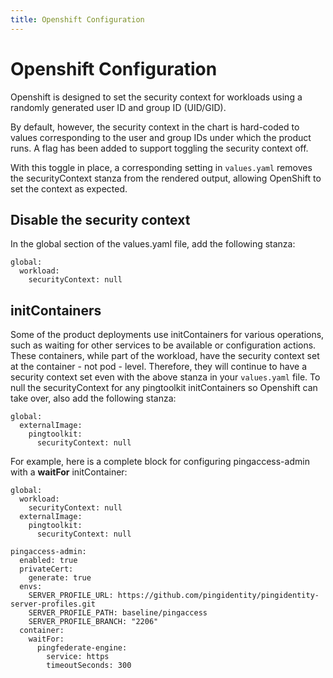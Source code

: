 ```yaml
---
title: Openshift Configuration
---
```

# Openshift Configuration

Openshift is designed to set the security context for workloads using a randomly generated user ID and group ID (UID/GID).

By default, however, the security context in the chart is hard-coded to values corresponding to the user and group IDs under which the product runs.  A flag has been added to support toggling the security context off.

With this toggle in place, a corresponding setting in `values.yaml` removes the securityContext stanza from the rendered output, allowing OpenShift to set the context as expected.

## Disable the security context

In the global section of the values.yaml file, add the following stanza:

```shell
global:
  workload:
    securityContext: null
```

## initContainers

Some of the product deployments use initContainers for various operations, such as waiting for other services to be available or configuration actions.  These containers, while part of the workload, have the security context set at the container - not pod - level. Therefore, they will continue to have a security context set even with the above stanza in your `values.yaml` file.  To null the securityContext for any pingtoolkit initContainers so Openshift can take over, also add the following stanza:
```shell
global:
  externalImage:
    pingtoolkit:
      securityContext: null
```

For example, here is a complete block for configuring pingaccess-admin with a **waitFor** initContainer:
```shell
global:
  workload:
    securityContext: null
  externalImage:
    pingtoolkit:
      securityContext: null

pingaccess-admin:
  enabled: true
  privateCert:
    generate: true
  envs:
    SERVER_PROFILE_URL: https://github.com/pingidentity/pingidentity-server-profiles.git
    SERVER_PROFILE_PATH: baseline/pingaccess
    SERVER_PROFILE_BRANCH: "2206"
  container:
    waitFor:
      pingfederate-engine:
        service: https
        timeoutSeconds: 300
```